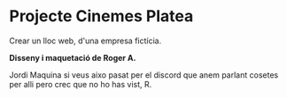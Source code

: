 # Projecte Cinemes Platea

Crear un lloc web, d'una empresa fictícia.

**Disseny i maquetació de Roger A.**

Jordi Maquina si veus aixo pasat per el discord que anem parlant cosetes per alli pero crec que no ho has vist, 
R.
